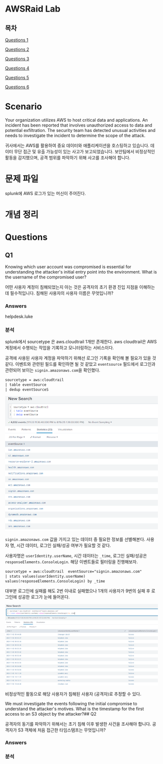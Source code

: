 # AWSRaid Lab

## 목차

[Questions 1](#q1)

[Questions 2](#q2)

[Questions 3](#q3)

[Questions 4](#q4)

[Questions 5](#q5)

[Questions 6](#q6)

# Scenario
Your organization utilizes AWS to host critical data and applications. An incident has been reported that involves unauthorized access to data and potential exfiltration. The security team has detected unusual activities and needs to investigate the incident to determine the scope of the attack.

귀사에서는 AWS를 활용하여 중요 데이터와 애플리케이션을 호스팅하고 있습니다. 데이터 무단 접근 및 유출 가능성이 있는 사고가 보고되었습니다. 보안팀에서 비정상적인 활동을 감지했으며, 공격 범위를 파악하기 위해 사고를 조사해야 합니다.

# 문제 파일
splunk에 AWS 로그가 있는 머신이 주어진다.

# 개념 정리

# Questions

## Q1
Knowing which user account was compromised is essential for understanding the attacker's initial entry point into the environment. What is the username of the compromised user?

어떤 사용자 계정이 침해되었는지 아는 것은 공격자의 초기 환경 진입 지점을 이해하는 데 필수적입니다. 침해된 사용자의 사용자 이름은 무엇입니까?

### Answers
helpdesk.luke

### 분석
splunk에서 sourcetype 은 aws.cloudtrail 1개만 존재한다. aws cloudtrail은 AWS 계정에서 수행되는 작업을 기록하고 모니터링하는 서비스이다.

공격에 사용된 사용자 계정을 파악하기 위해선 로그인 기록을 확인해 볼 필요가 있을 것 같다. 이벤트와 관련된 필드를 확인하면 될 것 같았고 `eventsource` 필드에서 로그인과 관련되어 보이는 `signin.amazonaws.com`을 확인했다.

```
sourcetype = aws:cloudtrail
| table eventSource
| dedup eventSourceS
```

![AWSRaid_Q1_1.png](./IMG/AWSRaid_Q1_1.png)

`signin.amazonaws.com` 값을 가지고 있는 데이터 중 필요한 정보를 선별해본다. 사용자 명, 시간 데이터, 로그인 실패/성공 여부가 필요할 것 같다.

사용자명은 `userIdentity.userName`, 시간 데이터는 `_time`, 로그인 실패/성공은 `responseElements.ConsoleLogin`. 해당 이벤트들로 필터링을 진행해보자.

```
sourcetype = aws:cloudtrail  eventSource="signin.amazonaws.com"
| stats values(userIdentity.userName) values(responseElements.ConsoleLogin) by _time
```

대부분 로그인에 실패를 해도 2번 이내로 실패했으나 1개의 사용자가 9번의 실패 후 로그인에 성공한 로그가 눈에 들어온다.

![AWSRaid_Q1_2.png](./IMG/AWSRaid_Q1_2.png)

비정상적인 활동으로 해당 사용자가 침해된 사용자 (공격자)로 추정할 수 있다.

We must investigate the events following the initial compromise to understand the attacker's motives. What is the timestamp for the first access to an S3 object by the attacker?## Q2

공격자의 동기를 파악하기 위해서는 초기 침해 이후 발생한 사건을 조사해야 합니다. 공격자가 S3 객체에 처음 접근한 타임스탬프는 무엇입니까?

### Answers


### 분석